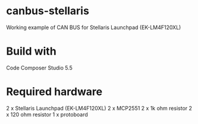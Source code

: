 canbus-stellaris
================

Working example of CAN BUS for Stellaris Launchpad (EK-LM4F120XL)

Build with
==========
Code Composer Studio 5.5

Required hardware
=================

2 x Stellaris Launchpad (EK-LM4F120XL)
2 x MCP2551
2 x 1k ohm resistor
2 x 120 ohm resistor
1 x protoboard





